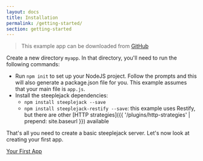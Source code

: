 ```yaml
---
layout: docs
title: Installation
permalink: /getting-started/
section: getting-started
---
```


> This example app can be downloaded from [GitHub](https://github.com/riggerthegeek/steeplejack-example)

Create a new directory `myapp`. In that directory, you'll need to run the following commands:

- Run `npm init` to set up your NodeJS project. Follow the prompts and this will also generate a package.json file for
  you.  This example assumes that your main file is `app.js`.
- Install the steeplejack dependencies:
    - `npm install steeplejack --save`
    - `npm install steeplejack-restify --save`: this example uses Restify, but there are other
       [HTTP strategies]({{ '/plugins/http-strategies' | prepend: site.baseurl }}) available

That's all you need to create a basic steeplejack server.  Let's now look at creating your first app.

<a href="{{ '/getting-started/your-first-app' | prepend: site.baseurl }}" class="next_button">Your First App</a>
